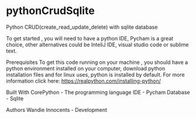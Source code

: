 # pythonCrudSqlite
Python CRUD(create_read_update_delete)  with sqlite database

To get started , you will need to have a python IDE, Pycham is a great choice, other alternatives could be InteliJ IDE, visual studio code or sublime text.

Prerequisites
To get this code running on your machine , you should have a python environment installed on your computer, download python installation 
files and for linux uses, python is installed by default.
For more information click here: https://realpython.com/installing-python/


Built With 
CorePython - The programming language
IDE - Pycham
Database - Sqlite



Authors
Wandie Innocents -  Development


